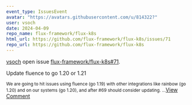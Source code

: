 ```yaml
---
event_type: IssuesEvent
avatar: "https://avatars.githubusercontent.com/u/814322?"
user: vsoch
date: 2024-04-09
repo_name: flux-framework/flux-k8s
html_url: https://github.com/flux-framework/flux-k8s/issues/71
repo_url: https://github.com/flux-framework/flux-k8s
---
```


<a href='https://github.com/vsoch' target='_blank'>vsoch</a> open issue <a href='https://github.com/flux-framework/flux-k8s/issues/71' target='_blank'>flux-framework/flux-k8s#71</a>.

<p>Update fluence to go 1.20 or 1.21</p><small>We are going to hit issues using fluence (go 1.19) with other integrations like rainbow (go 1.20) and on our systems (go 1.20), and after #69 should consider updating. ...</small><a href='https://github.com/flux-framework/flux-k8s/issues/71' target='_blank'>View Comment</a>
